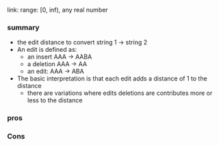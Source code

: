 
link: 
range: [0, inf), any real number
### summary
- the edit distance to convert string 1 -> string 2
- An edit is defined as:
	- an insert AAA -> AABA
	- a deletion AAA -> AA
	- an edit: AAA -> ABA
- The basic interpretation is that each edit adds a distance of 1 to the distance
	- there are variations where edits deletions are contributes more or less to the distance
### pros

### Cons